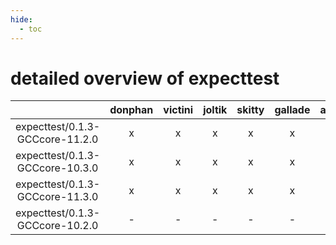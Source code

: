 ```yaml
---
hide:
  - toc
---
```


detailed overview of expecttest
===============================

| |donphan|victini|joltik|skitty|gallade|accelgor|swalot|doduo|
| :---: | :---: | :---: | :---: | :---: | :---: | :---: | :---: | :---: |
|expecttest/0.1.3-GCCcore-11.2.0|x|x|x|x|x|x|x|x|
|expecttest/0.1.3-GCCcore-10.3.0|x|x|x|x|x|x|x|x|
|expecttest/0.1.3-GCCcore-11.3.0|x|x|x|x|x|x|x|x|
|expecttest/0.1.3-GCCcore-10.2.0|-|-|-|-|-|x|-|-|
